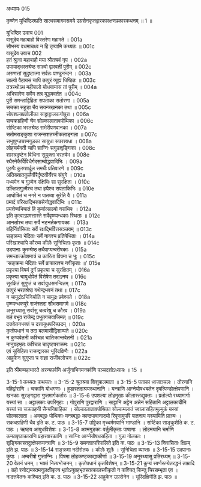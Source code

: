 अध्यायः 015

कृष्णेन युधिष्ठिरम्प्रति साल्वसमागमसमये उग्रसेनकृतद्वारकारक्षणप्रकारकथनम् ॥ 1 ॥

युधिष्ठिर उवाच 	001  
वासुदेव महाबाहो विस्तरेण महामते ।	001a  
सौभस्य वधमाचक्ष्व न हि तृप्यामि कथ्यतः ॥	001c  
वासुदेव उवाच 	002  
हतं श्रुत्वा महाबाहौ मया श्रौतश्रवं नृप ।	002a  
उपायाद्भरतश्रेष्ठ साल्वो द्वारवतीं पुरीम् ॥	002c  
अरुणत्तां सुदुष्टात्मा सर्वतः पाण्डुनन्दन ।	003a  
साल्वो वैहायसं चापि तत्पुरं व्यूह्य धिष्ठितः ॥	003c  
तत्रस्थोऽथ महीपालो योधयामास तां पुरीम् ।	004a  
अभिसारेण सर्वेण तत्र युद्धमवर्तत ॥	004c  
पुरी समन्ताद्विहिता सपताका सतोरणा ।	005a  
सचक्रा सहुडा चैव सयन्त्रखनका तथा ॥	005c  
सोपशल्यप्रतोलीका साट्टाट्टालकगोपुरा ।	006a  
सचक्रग्रहिणी चैव सोल्कालातावपोथिका ॥	006c  
सोष्टिका भरतश्रेष्ठ सभेरीपणवानका ।	007a  
सतोमराङ्कुशा राजन्सशतघ्नीकलाङ्गला ॥	007c  
सभुशुण्ड्यश्मगुडका सायुधा सपरश्वधा ।	008a  
लोहचर्मवती चापि साग्निः सगुडशृङ्गिका ।	008c  
शास्त्रदृष्टेन विधिना सुयुक्ता भरतर्षभ ॥	008e  
रथैरनेकैर्विविधैर्गदसाम्बोद्धवादिभिः ।	009a  
पुरुषैः कुरुशार्दूल समर्थैः प्रतिवारणे ॥	009c  
अतिख्यातकुलैर्वीरैर्दृष्टवीर्यैश्च संयुगे ।	010a  
मध्यमेन च गुल्मेन रक्षिभिः सा सुरक्षिता ।	010c  
उत्क्षिप्तगुल्मैश्च तथा हयैश्च सपताकिभिः ॥	010e  
आघोषितं च नगरे न पातव्या सुरेति वै ।	011a  
प्रमादं परिरक्षद्भिरुग्रसेनोद्धवादिभिः ॥	011c  
प्रमत्तेष्वभिघातं हि कुर्यात्साल्वो नराधिपः ।	012a  
इति कृत्वाऽप्रमत्तास्ते सर्वेवृष्ण्यन्धकाः स्थिताः ॥	012c  
आनर्ताश्च तथा सर्वे नटनर्तकगायकाः ।	013a  
बहिर्निर्वासिताः सर्वे रक्षद्भिर्वित्तसञ्चयम् ॥	013c  
सङ्क्रमा भेदिताः सर्वे नावश्च प्रतिषेधिताः ।	014a  
परिखाश्चापि कौरव्य कीलैः सुनिचिताः कृताः ॥	014c  
उदपानाः कुरुश्रेष्ठ तथैवाप्यम्बरीषकाः ।	015a  
समन्तात्क्रोशमात्रं च कारिता विषमा च भूः ।	015c  
\'सङ्क्रमा भेदिताः सर्वे प्राकाराश्च नवीकृताः ॥\'	015e  
प्रकृत्या विषमं दुर्गं प्रकृत्या च सुरक्षितम् ।	016a  
प्रकृत्या चायुधोपेतं विशेषेण तदाऽनघ ॥	016c  
सुरक्षितं सुगुप्तं च सर्वायुधसमन्वितम् ।	017a  
तत्पुरं भरतश्रेष्ठ यथेन्द्रभवनं तथा ॥	017c  
न चामुद्रोऽभिनिर्याति न चामुद्रः प्रवेश्यते ।	018a  
वृष्ण्यन्धकपुरे राजंस्तदा सौभसमागमे ॥	018c  
अनुरथ्यासु सर्वासु चत्वरेषु च कौरव ।	019a  
बलं बभूव राजेन्द्र प्रभूतगजवाजिमत् ॥	019c  
दत्तवेतनभक्तं च दत्तायुधपरिच्छदम् ।	020a  
कृतोपधानं च तदा बलमासीद्विशाम्पते ॥	020c  
न कुप्यवेतनी कश्चिन्न चातिक्रान्तवेतनी ।	021a  
नानुग्रहभृतः कश्चिन्न चादृष्टपराक्रमः ॥	021c  
एवं सुविहिता राजन्द्वारका भूरिदक्षिणैः ।	022a  
आहुकेन सुगुप्ता च राज्ञा राजीवलोचन ॥	022c  

इति श्रीमन्महाभारते अरण्यपर्वणि अर्जुनाभिगमनपर्वणि पञ्चदशोऽध्यायः ॥ 15 ॥

3-15-1 कथ्यतः कथयतः ॥ 3-15-2 श्रुतश्रवा शिशुपालमाता ॥ 3-15-5 पताका ध्वजाञ्चलः । तोरणानि बहिर्द्वाराणि । चक्राणि योधगणाः । हुडास्तदाश्रयस्थानानि । यन्त्राणि आग्नेयौषधबलेन दृषत्पिण्डोत्क्षेपणानि । खनकाः सुरङ्गद्वारा गुप्तमार्गकर्तारः ॥ 3-15-6 उपशल्या लोहमुखाः कीलास्तद्युक्ताः । प्रतोल्यो रथ्यामार्गा यस्यां सा । अट्टालकाः उपरिगृहाः । गोपुराणि पुरद्वाराणि । साट्टानि अट्टेन अन्नेन सहितानि अट्टालकादीनि यस्यां सा चक्रग्रहणी सैन्यनिग्राहिका । सोल्कालातावपोथिका सोल्कमलातं ज्वालासहितमुल्मुकं यस्यां सोल्कालाता । अवबद्धाः पोथिकाः यन्त्रबद्धाः काष्ठपाषाणादयो रिपूणामुपरि पातनाय यस्यामिति प्राञ्चः । सकचग्रहिणी चैव इति क. ट. पाठः ॥ 3-15-7 उष्ट्रिका मृच्चर्ममयानि भाण्डानि । सर्ष्टिका साङ्कुशेति क. ट. पाठः । ऋष्टय आयुधविशेषाः ॥ 3-15-8 अश्मगुडकाः वर्तुलीकृताः पाषाणाः । लोहमयानि चर्माणि कमठपृष्ठाकाराणि प्रहारवारकाणि । साग्निः आग्नेयौषधसहिता । गुडा गोलकाः । शृङ्गिकास्तदुत्क्षेपकयन्त्राणि ॥ 3-15-9 समन्तात्परिपालिते इति क. पाठः ॥ 3-15-13 निवासिताः क्षिप्रम् इति झ. पाठः ॥ 3-15-14 सङ्क्रमा नदीसेतवः । कीलैः शूलैः । सुनिचिता व्याप्ताः ॥ 3-15-15 उदपानाः कूपाः । अम्बरीषो गुप्ताग्निः । विषमा लोहकण्टकाद्याकीर्णा ॥ 3-15-19 अनुरथ्यासु प्रतिरथ्यम् ॥ 3-15-20 वेतनं धनम् । भक्तं नित्यभोजनम् । कृतोपधानं कृतविशेषम् ॥ 3-15-21 कुप्यं स्वर्णरूप्येतरद्धनं ताम्रादि । ग्रहो रणोद्यमस्तमनुलक्षीकृत्य भृतोऽनुग्रहभृतस्तत्कालस्वीकृतो न कश्चित् किन्तु चिरसम्भृता एव । नादत्तवेतनः कश्चित् इति क. ठ. पाठः ॥ 3-15-22 आहुकेन उग्रसेनेन । भूरिदक्षिणेति झ. पाठः ॥
